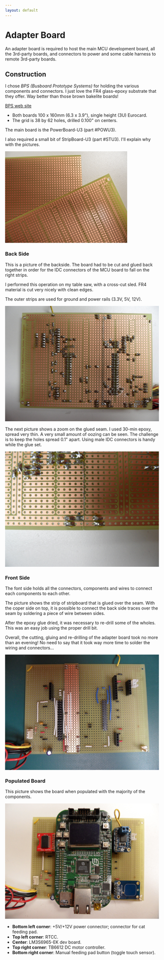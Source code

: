 ```yaml
---
layout: default
---
```


# Adapter Board

An adapter board is required to host the main MCU development board, all the 3rd-party boards,
and connectors to power and some cable harness to remote 3rd-party boards.

## Construction

I chose _BPS (Busboard Prototype Systems)_ for holding the various components and connectors.
I just love the FR4 glass-epoxy substrate that they offer. Way better than those brown bakelite boards!

[BPS web site](http://www.busboard.com)

*  Both boards 100 x 160mm (6.3 x 3.9"), single height (3U) Eurocard.
*  The grid is 38 by 62 holes, drilled 0.100" on centers.

The main board is the PowerBoard-U3 (part #POWU3).

I also required a small bit of StripBoard-U3 (part #STU3). I'll explain why with the pictures.

<img src="./images/proto_boards.JPG" alt="bsp proto boards " height="300" width="400">

### Back Side

This is a picture of the backside.
The board had to be cut and glued back together in order for the IDC connectors of the MCU board to fall on the right strips.

I performed this operation on my table saw, with a cross-cut sled. FR4 material is cut very nicely with clean edges.

The outer strips are used for ground and power rails (3.3V, 5V, 12V).

![back side](./images/adapter_board_back.JPG)

The next picture shows a zoom on the glued seam. I used 30-min epoxy, spread very thin. A very small amount of oozing can be seen.
The challenge is to keep the holes spread 0.1" apart. Using male IDC connectors is handy while the glue set.

![seam zoomin](./images/adapter_board_seam_zoomin.JPG)

### Front Side

The font side holds all the connectors, components and wires to connect each components to each other.

The picture shows the strip of stripboard that is glued over the seam. With the coper side on top,
it is possible to connect the back side traces over the seam by soldering a piece of wire between sides.

After the epoxy glue dried, it was necessary to re-drill some of the wholes. This was an easy job using the proper drill bit.

Overall, the cutting, gluing and re-drilling of the adapter board took no more than an evening! No need to say that it took way more time to solder the wiring and connectors...

![front side](./images/adapter_board_front.JPG)

### Populated Board

This picture shows the board when populated with the majority of the components.

![populated board](./images/adapter_board_with_components.JPG)

*  __Bottom left corner__: +5V/+12V power connector; connector for cat feeding pad.
*  __Top left corner__: RTCC.
*  __Center__: LM3S6965-EK dev board.
*  __Top right corner__: TB6612 DC motor controller.
*  __Bottom right corner__: Manual feeding pad button (toggle touch sensor).



